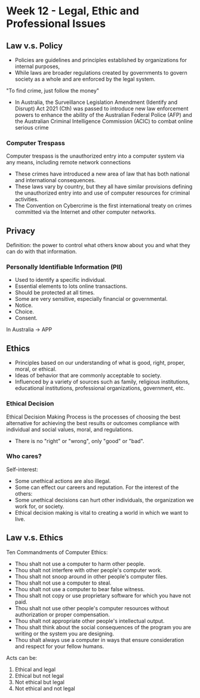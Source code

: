 # Week 12 - Legal, Ethic and Professional Issues

## Law v.s. Policy

* Policies are guidelines and principles established by organizations for internal purposes,
* While laws are broader regulations created by governments to govern society as a whole and are enforced by the legal system. 

"To find crime, just follow the money"
* In Australia, the Surveillance Legislation Amendment (Identify and Disrupt) Act 2021 (Cth) was passed to introduce new law enforcement powers to enhance the ability of the Australian Federal Police (AFP) and the Australian Criminal Intelligence Commission (ACIC) to combat online serious crime

### Computer Trespass

Computer trespass is the unauthorized entry into a computer
system via any means, including remote network
connections
* These crimes have introduced a new area of law that has both national and international consequences.
* These laws vary by country, but they all have similar provisions defining the unauthorized entry into and use of computer resources for criminal activities.
* The Convention on Cybercrime is the first international treaty on crimes committed via the Internet and other computer networks.
 
## Privacy

Definition: the power to control what others know about you and what they can do with that information. 

### Personally Identifiable Information (PII)

* Used to identify a specific individual.
* Essential elements to lots online transactions.
* Should be protected at all times.
* Some are very sensitive, especially financial or governmental.
* Notice.
* Choice.
* Consent.

In Australia -> APP

## Ethics

* Principles based on our understanding of what is good, right, proper, moral, or ethical.
* Ideas of behavior that are commonly acceptable to society.
* Influenced by a variety of sources such as family, religious institutions, educational institutions, professional organizations, government, etc.

### Ethical Decision

Ethical Decision Making Process is the processes of choosing the best alternative for achieving the best results or outcomes compliance with individual and social values, moral, and regulations.
* There is no "right" or "wrong", only "good" or "bad".

### Who cares?

Self-interest:
* Some unethical actions are also illegal.
* Some can effect our careers and reputation.
For the interest of the others:
* Some unethical decisions can hurt other individuals, the organization we work for, or society.
* Ethical decision making is vital to creating a world in which we want to live.

## Law v.s. Ethics

Ten Commandments of Computer Ethics:
* Thou shalt not use a computer to harm other people.
* Thou shalt not interfere with other people's computer work.
* Thou shalt not snoop around in other people's computer files.
* Thou shalt not use a computer to steal.
* Thou shalt not use a computer to bear false witness.
* Thou shalt not copy or use proprietary software for which you have not paid.
* Thou shalt not use other people's computer resources without authorization or proper compensation.
* Thou shalt not appropriate other people's intellectual output.
* Thou shalt think about the social consequences of the program you are writing or the system you are designing.
* Thou shalt always use a computer in ways that ensure consideration and respect for your fellow humans.

Acts can be:
1. Ethical and legal
2. Ethical but not legal
3. Not ethical but legal
4. Not ethical and not legal
